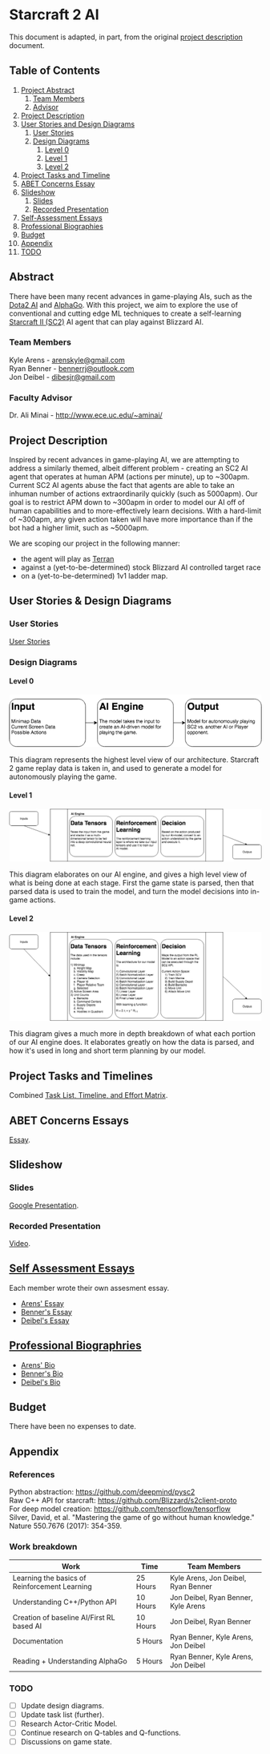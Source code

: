 # Starcraft 2 AI
This document is adapted, in part, from the original [project description](https://github.com/shriuken/starcraft2ai/edit/master/ProjectDescription.md) document.

## Table of Contents
1. [Project Abstract](https://github.com/shriuken/starcraft2ai/blob/master/README.md#abstract)
    1. [Team Members](https://github.com/shriuken/starcraft2ai/blob/master/README.md#team-members)
    1. [Advisor](https://github.com/shriuken/starcraft2ai/blob/master/README.md#faculty-advisor)
1. [Project Description](https://github.com/shriuken/starcraft2ai/blob/master/README.md#project-description)
1. [User Stories and Design Diagrams](https://github.com/shriuken/starcraft2ai/blob/master/README.md#user-stories--design-diagrams)
    1. [User Stories](https://github.com/shriuken/starcraft2ai/blob/master/README.md#user-stories)
    1. [Design Diagrams](https://github.com/shriuken/starcraft2ai/blob/master/README.md#design-diagrams)
        1. [Level 0](https://github.com/shriuken/starcraft2ai/blob/master/README.md#level-0)
        1. [Level 1](https://github.com/shriuken/starcraft2ai/blob/master/README.md#level-1)
        1. [Level 2](https://github.com/shriuken/starcraft2ai/blob/master/README.md#level-2)
1. [Project Tasks and Timeline](https://github.com/shriuken/starcraft2ai/blob/master/README.md#project-tasks-and-timelines)
1. [ABET Concerns Essay](https://github.com/shriuken/starcraft2ai/blob/master/README.md#abet-concerns-essays)
1. [Slideshow](https://github.com/shriuken/starcraft2ai/blob/master/README.md#slideshow)
    1. [Slides](https://github.com/shriuken/starcraft2ai/blob/master/README.md#slides)
    1. [Recorded Presentation](https://github.com/shriuken/starcraft2ai/blob/master/README.md#recorded-presentation)
1. [Self-Assessment Essays](https://github.com/shriuken/starcraft2ai/blob/master/README.md#self-assessment-essays)
1. [Professional Biographies](https://github.com/shriuken/starcraft2ai/blob/master/README.md#professional-biographries)
1. [Budget](https://github.com/shriuken/starcraft2ai/blob/master/README.md#budget)
1. [Appendix](https://github.com/shriuken/starcraft2ai/blob/master/README.md#appendix)
1. [TODO](https://github.com/shriuken/starcraft2ai/blob/master/README.md#todo)

## Abstract

There have been many recent advances in game-playing AIs, such as the [Dota2 AI](https://blog.openai.com/dota-2/) and [AlphaGo](https://deepmind.com/research/alphago/). With this project, we aim to explore the use of conventional and cutting edge ML techniques to create a self-learning [Starcraft II (SC2)](https://www.starcraft2.com/en-us/) AI agent that can play against Blizzard AI.

### Team Members

Kyle Arens  - arenskyle@gmail.com   
Ryan Benner - bennerrj@outlook.com  
Jon Deibel  - dibesjr@gmail.com  

### Faculty Advisor

Dr. Ali Minai - http://www.ece.uc.edu/~aminai/

## Project Description

Inspired by recent advances in game-playing AI, we are attempting to address a similarly themed, albeit different problem - creating an SC2 AI agent that operates at human APM (actions per minute), up to ~300apm. Current SC2 AI agents abuse the fact that agents are able to take an inhuman number of actions extraordinarily quickly (such as 5000apm). Our goal is to restrict APM down to ~300apm in order to model our AI off of human capabilities and to more-effectively learn  decisions. With a hard-limit of ~300apm, any given action taken will have more importance than if the bot had a higher limit, such as ~5000apm. 

We are scoping our project in the following manner:
  * the agent will play as [Terran](http://us.battle.net/sc2/en/game/race/terran/) 
  * against a (yet-to-be-determined) stock Blizzard AI controlled target race
  * on a (yet-to-be-determined) 1v1 ladder map.
  
## User Stories & Design Diagrams

### User Stories

[User Stories](https://github.com/shriuken/starcraft2ai/blob/master/UserStories.md)

### Design Diagrams

#### Level 0
![D0 diagram](https://raw.githubusercontent.com/shriuken/starcraft2ai/master/design_diagrams/d0-diagram.png)

This diagram represents the highest level view of our architecture. Starcraft 2 game replay data is taken in, and used to generate a model for autonomously playing the game.

#### Level 1
![D1 diagram](https://raw.githubusercontent.com/shriuken/starcraft2ai/master/design_diagrams/d1-diagram.png)

This diagram elaborates on our AI engine, and gives a high level view of what is being done at each stage. First the game state is parsed, then that parsed data is used to train the model, and turn the model decisions into in-game actions.

#### Level 2
![D2 diagram](https://raw.githubusercontent.com/shriuken/starcraft2ai/master/design_diagrams/d2-diagram.png)

This diagram gives a much more in depth breakdown of what each portion of our AI engine does. It elaborates greatly on how the data is parsed, and how it's used in long and short term planning by our model.

## Project Tasks and Timelines

Combined [Task List, Timeline, and Effort Matrix](https://github.com/shriuken/starcraft2ai/blob/master/TaskList.md).

## ABET Concerns Essays

[Essay](https://github.com/shriuken/starcraft2ai/blob/master/ABETEssay.md).

## Slideshow

### Slides
[Google Presentation](https://docs.google.com/presentation/d/1Hcb6aYpbip0fVUfoEqo3Y5zmzDAUOA4cRRBE9JkhCWU/edit?usp=sharing).

### Recorded Presentation
[Video](https://drive.google.com/file/d/0BwE7gBKwLy1lMGRQa0wtWGstdmM/view).

## [Self Assessment Essays](https://github.com/shriuken/starcraft2ai/tree/master/capstone)

Each member wrote their own assesment essay.
* [Arens' Essay](https://github.com/shriuken/starcraft2ai/blob/master/capstone/KyleArens)
* [Benner's Essay](https://github.com/shriuken/starcraft2ai/blob/master/capstone/RyanBenner)
* [Deibel's Essay](https://github.com/shriuken/starcraft2ai/blob/master/capstone/JonDeibel)

## [Professional Biographries](https://github.com/shriuken/starcraft2ai/tree/master/bios)
* [Arens' Bio](https://github.com/shriuken/starcraft2ai/blob/master/bios/KyleArens.md)
* [Benner's Bio](https://github.com/shriuken/starcraft2ai/blob/master/bios/RyanBenner.md)
* [Deibel's Bio](https://github.com/shriuken/starcraft2ai/blob/master/bios/JonDeibel.md)

## Budget

There have been no expenses to date.

## Appendix

### References
Python abstraction: https://github.com/deepmind/pysc2  
Raw C++ API for starcraft: https://github.com/Blizzard/s2client-proto  
For deep model creation: https://github.com/tensorflow/tensorflow  
Silver, David, et al. "Mastering the game of go without human knowledge." Nature 550.7676 (2017): 354-359.

### Work breakdown

| Work | Time | Team Members |
| ---- | ---- | ------------ |
| Learning the basics of Reinforcement Learning | 25 Hours | Kyle Arens, Jon Deibel, Ryan Benner |
| Understanding C++/Python API | 10 Hours | Jon Deibel, Ryan Benner, Kyle Arens |
| Creation of baseline AI/First RL based AI | 10 Hours | Jon Deibel, Ryan Benner |
| Documentation | 5 Hours | Ryan Benner, Kyle Arens, Jon Deibel |
| Reading + Understanding AlphaGo | 5 Hours | Ryan Benner, Kyle Arens, Jon Deibel |

### TODO

- [ ] Update design diagrams.
- [ ] Update task list (further).
- [ ] Research Actor-Critic Model.
- [ ] Continue research on Q-tables and Q-functions.
- [ ] Discussions on game state.
